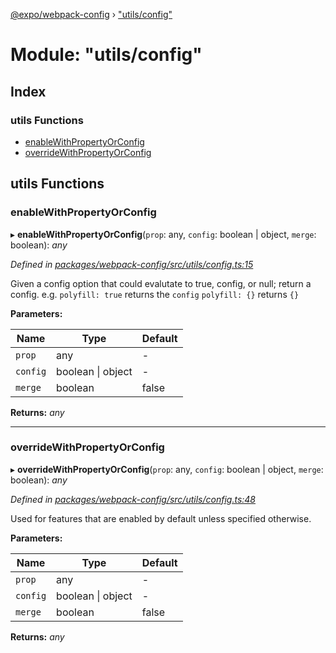 [@expo/webpack-config](../README.md) › ["utils/config"](_utils_config_.md)

# Module: "utils/config"

## Index

### utils Functions

* [enableWithPropertyOrConfig](_utils_config_.md#enablewithpropertyorconfig)
* [overrideWithPropertyOrConfig](_utils_config_.md#overridewithpropertyorconfig)

## utils Functions

###  enableWithPropertyOrConfig

▸ **enableWithPropertyOrConfig**(`prop`: any, `config`: boolean | object, `merge`: boolean): *any*

*Defined in [packages/webpack-config/src/utils/config.ts:15](https://github.com/expo/expo-cli/blob/bafc13a2/packages/webpack-config/src/utils/config.ts#L15)*

Given a config option that could evalutate to true, config, or null; return a config.
e.g.
`polyfill: true` returns the `config`
`polyfill: {}` returns `{}`

**Parameters:**

Name | Type | Default |
------ | ------ | ------ |
`prop` | any | - |
`config` | boolean &#124; object | - |
`merge` | boolean | false |

**Returns:** *any*

___

###  overrideWithPropertyOrConfig

▸ **overrideWithPropertyOrConfig**(`prop`: any, `config`: boolean | object, `merge`: boolean): *any*

*Defined in [packages/webpack-config/src/utils/config.ts:48](https://github.com/expo/expo-cli/blob/bafc13a2/packages/webpack-config/src/utils/config.ts#L48)*

Used for features that are enabled by default unless specified otherwise.

**Parameters:**

Name | Type | Default |
------ | ------ | ------ |
`prop` | any | - |
`config` | boolean &#124; object | - |
`merge` | boolean | false |

**Returns:** *any*

